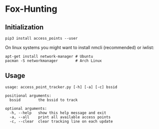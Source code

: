 # Fox-Hunting

## Initialization
`pip3 install access_points --user`

On linux systems you might want to install nmcli (recommended) or iwlist:
```
apt-get install network-manager # Ubuntu
pacman -S networkmanager        # Arch Linux
```


## Usage
```
usage: access_point_tracker.py [-h] [-a] [-c] bssid

positional arguments:
  bssid        the bssid to track

optional arguments:
  -h, --help   show this help message and exit
  -a, --all    print all available access points
  -c, --clear  clear tracking line on each update
```
